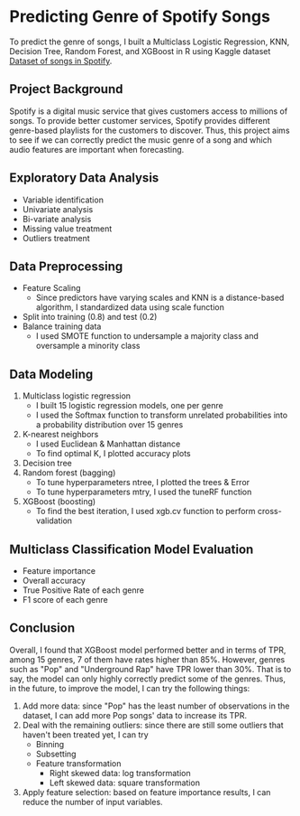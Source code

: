 # Predicting Genre of Spotify Songs
To predict the genre of songs, I built a Multiclass Logistic Regression, KNN, Decision Tree, Random Forest, and XGBoost in R using Kaggle dataset [Dataset of songs in Spotify](https://www.kaggle.com/mrmorj/dataset-of-songs-in-spotify).
## Project Background
Spotify is a digital music service that gives customers access to millions of songs. To provide better customer services, Spotify provides different genre-based playlists for the customers to discover. Thus, this project aims to see if we can correctly predict the music genre of a song and which audio features are important when forecasting.
## Exploratory Data Analysis
   - Variable identification
   - Univariate analysis
   - Bi-variate analysis
   - Missing value treatment
   - Outliers treatment
## Data Preprocessing
   - Feature Scaling
     - Since predictors have varying scales and KNN is a distance-based algorithm, I standardized data using scale function
   - Split into training (0.8) and test (0.2)
   - Balance training data
     - I used SMOTE function to undersample a majority class and oversample a minority class
## Data Modeling
1. Multiclass logistic regression
   - I built 15 logistic regression models, one per genre
   - I used the Softmax function to transform unrelated probabilities into a probability distribution over 15 genres
2. K-nearest neighbors
   - I used Euclidean & Manhattan distance
   - To find optimal K, I plotted accuracy plots
3. Decision tree
4. Random forest (bagging)
   - To tune hyperparameters ntree, I plotted the trees & Error
   - To tune hyperparameters mtry, I used the tuneRF function
5. XGBoost (boosting)
   - To find the best iteration, I used xgb.cv function to perform cross-validation
## Multiclass Classification Model Evaluation
   - Feature importance
   - Overall accuracy
   - True Positive Rate of each genre
   - F1 score of each genre
## Conclusion
Overall, I found that XGBoost model performed better and in terms of TPR, among 15 genres, 7 of them have rates higher than 85%. However, genres such as "Pop" and "Underground Rap" have TPR lower than 30%. That is to say, the model can only highly correctly predict some of the genres. Thus, in the future, to improve the model, I can try the following things:
1. Add more data: since "Pop" has the least number of observations in the dataset, I can add more Pop songs' data to increase its TPR.
2. Deal with the remaining outliers: since there are still some outliers that haven't been treated yet, I can try 
   - Binning 
   - Subsetting
   - Feature transformation
     - Right skewed data: log transformation
     - Left skewed data: square transformation
4. Apply feature selection: based on feature importance results, I can reduce the number of input variables.
